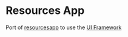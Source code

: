 # Resources App
Port of [resourcesapp](https://github.com/stansL/resourcesapp) to use the [UI Framework](https://wiki.openmrs.org/display/docs/UI+Framework)
